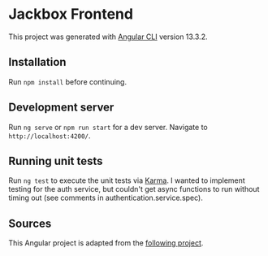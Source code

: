 # Jackbox Frontend

This project was generated with [Angular CLI](https://github.com/angular/angular-cli) version 13.3.2.

## Installation

Run `npm install` before continuing.

## Development server

Run `ng serve` or `npm run start` for a dev server. Navigate to `http://localhost:4200/`.
## Running unit tests

Run `ng test` to execute the unit tests via [Karma](https://karma-runner.github.io). I wanted to implement testing for the auth service, but couldn't get async
functions to run without timing out (see comments in authentication.service.spec).

## Sources
This Angular project is adapted from the [following project](https://github.com/cornflourblue/angular-8-registration-login-example).
